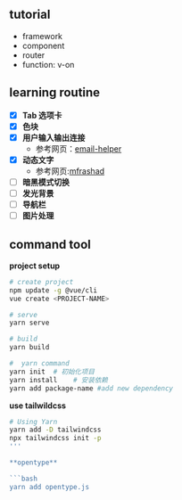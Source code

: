 ## tutorial

- framework
- component
- router
- function: v-on


## learning routine

- [x] **Tab 选项卡**
- [x] **色块**
- [x] **用户输入输出连接**
    - 参考网页：[email-helper](https://email-helper.vercel.app/)
- [x] **动态文字**
    - 参考网页:[mfrashad](https://www.mfrashad.com/)
- [ ] **暗黑模式切换**
- [ ] **发光背景**
- [ ] **导航栏**
- [ ] **图片处理**

## command tool

**project setup**

```bash
# create project
npm update -g @vue/cli
vue create <PROJECT-NAME>

# serve
yarn serve

# build
yarn build

#  yarn command
yarn init  # 初始化项目
yarn install    # 安装依赖
yarn add package-name #add new dependency
```

**use tailwildcss**

```bash
# Using Yarn
yarn add -D tailwindcss
npx tailwindcss init -p
'''

**opentype**

```bash
yarn add opentype.js
```


